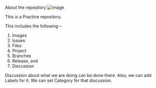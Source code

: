 About the repository                                    ![image](https://user-images.githubusercontent.com/110473966/187351672-099e2b0b-c18a-4a2c-90d2-9a78fdc61475.png)

This is a Practice repository.

This includes the following –
1.	Images
2.	Issues
3.	Files
4.	Project
5.	Branches
6.	Release, and 
7.	Discussion

Discussion about what we are doing can be done there. Also, we can add Labels for it. We can set Category for that discussion.
